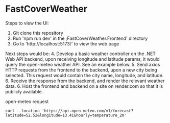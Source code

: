 # FastCoverWeather

Steps to view the UI:
1. Git clone this repository
2. Run 'npm run dev' in the ;FastCoverWeather.Frontend' directory
3. Go to 'http://localhost:5173/' to view the web page

Next steps would be:
4. Develop a basic weather controller on the .NET Web API backend, upon receiving longitude and latitude params, it would query the open-meteo weather API. See an example below.
5. Send axios HTTP requests from the frontend to the backend, upon a new city being selected. This request would contain the city name, longitude, and latitude.
6. Receive the response from the backend, and render the relevant weather data.
6. Host the frontend and backend on a site on render.com so that it is publicly available. 

open-meteo request
```
curl --location 'https://api.open-meteo.com/v1/forecast?latitude=52.52&longitude=13.41&hourly=temperature_2m'
```